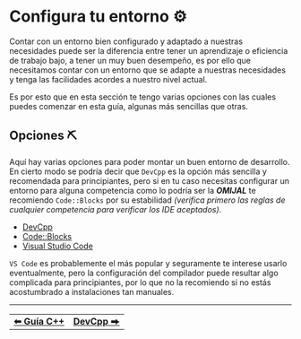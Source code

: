 # Configura tu entorno ⚙️

Contar con un entorno bien configurado y adaptado a nuestras necesidades puede ser la diferencia entre tener un aprendizaje o eficiencia de trabajo bajo, a tener un muy buen desempeño, es por ello que necesitamos contar con un entorno que se adapte a nuestras necesidades y tenga las facilidades acordes a nuestro nivel actual. 

Es por esto que en esta sección te tengo varias opciones con las cuales puedes comenzar en esta guía, algunas más sencillas que otras.



## Opciones ⛏️

Aquí hay varias opciones para poder montar un buen entorno de desarrollo. En cierto modo se podría decir que `DevCpp` es la opción más sencilla y recomendada para principiantes, pero si en tu caso necesitas configurar un entorno para alguna competencia como lo podría ser la ***OMIJAL*** te recomiendo `Code::Blocks` por su estabilidad *(verifica primero las reglas de cualquier competencia para verificar los IDE aceptados)*.

- [DevCpp](./devcpp.md)
- [Code::Blocks](./codeblocks.md)
- [Visual Studio Code](./vscode.md)



`VS Code` es probablemente el más popular y seguramente te interese usarlo eventualmente, pero la configuración del compilador puede resultar algo complicada para principiantes, por lo que no la recomiendo si no estás acostumbrado a instalaciones tan manuales.


<hr><div align="center"><table><tr>
  <td><b><a href="../../README.md">⬅ Guía C++</a></b></td>
  <td><b><a href="./devcpp.md">DevCpp ⮕</a></b></td>
</tr></table></div>